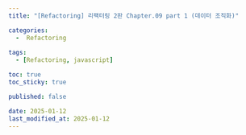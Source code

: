 ```yaml
---
title: "[Refactoring] 리팩터링 2판 Chapter.09 part 1 (데이터 조직화)"

categories:
  -  Refactoring
  
tags:
  - [Refactoring, javascript]

toc: true
toc_sticky: true

published: false

date: 2025-01-12
last_modified_at: 2025-01-12
---
```


